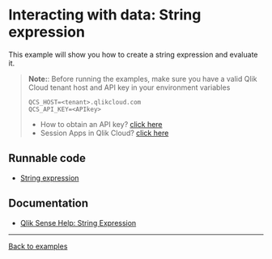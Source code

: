 # Interacting with data: String expression

This example will show you how to create a string expression and evaluate it.

> **Note:**: Before running the examples, make sure you have a valid Qlik Cloud tenant host and API key in your environment variables
> ```
> QCS_HOST=<tenant>.qlikcloud.com
> QCS_API_KEY=<APIkey>
> ```
> - How to obtain an API key? [click here](https://qlik.dev/tutorials/generate-your-first-api-key)
> - Session Apps in Qlik Cloud? [click here](https://qlik.dev/apis/json-rpc/qix#session-apps)

## Runnable code

* [String expression](./string-expression.js)

## Documentation

* [Qlik Sense Help: String Expression](https://help.qlik.com/en-US/sense-developer/June2017/Subsystems/EngineAPI/Content/Structs/StringExpression.htm)
---

[Back to examples](/examples/README.md#runnable-examples)
